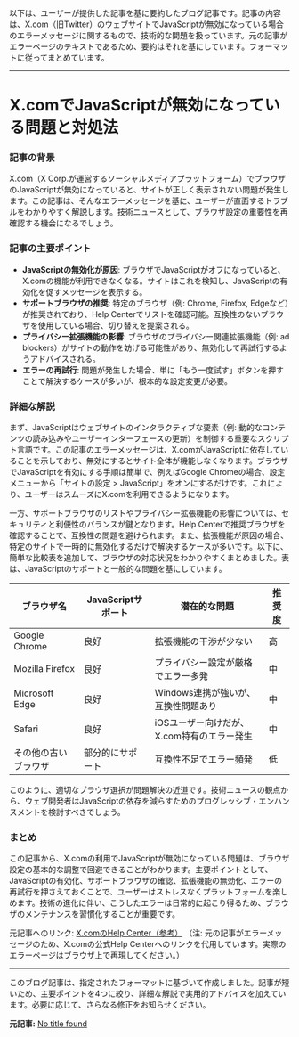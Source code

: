以下は、ユーザーが提供した記事を基に要約したブログ記事です。記事の内容は、X.com（旧Twitter）のウェブサイトでJavaScriptが無効になっている場合のエラーメッセージに関するもので、技術的な問題を扱っています。元の記事がエラーページのテキストであるため、要約はそれを基にしています。フォーマットに従ってまとめています。

---

# X.comでJavaScriptが無効になっている問題と対処法

### 記事の背景
X.com（X Corp.が運営するソーシャルメディアプラットフォーム）でブラウザのJavaScriptが無効になっていると、サイトが正しく表示されない問題が発生します。この記事は、そんなエラーメッセージを基に、ユーザーが直面するトラブルをわかりやすく解説します。技術ニュースとして、ブラウザ設定の重要性を再確認する機会になるでしょう。

### 記事の主要ポイント
- **JavaScriptの無効化が原因**: ブラウザでJavaScriptがオフになっていると、X.comの機能が利用できなくなる。サイトはこれを検知し、JavaScriptの有効化を促すメッセージを表示する。
- **サポートブラウザの推奨**: 特定のブラウザ（例: Chrome, Firefox, Edgeなど）が推奨されており、Help Centerでリストを確認可能。互換性のないブラウザを使用している場合、切り替えを提案される。
- **プライバシー拡張機能の影響**: ブラウザのプライバシー関連拡張機能（例: ad blockers）がサイトの動作を妨げる可能性があり、無効化して再試行するようアドバイスされる。
- **エラーの再試行**: 問題が発生した場合、単に「もう一度試す」ボタンを押すことで解決するケースが多いが、根本的な設定変更が必要。

### 詳細な解説
まず、JavaScriptはウェブサイトのインタラクティブな要素（例: 動的なコンテンツの読み込みやユーザーインターフェースの更新）を制御する重要なスクリプト言語です。この記事のエラーメッセージは、X.comがJavaScriptに依存していることを示しており、無効にするとサイト全体が機能しなくなります。ブラウザでJavaScriptを有効にする手順は簡単で、例えばGoogle Chromeの場合、設定メニューから「サイトの設定 > JavaScript」をオンにするだけです。これにより、ユーザーはスムーズにX.comを利用できるようになります。

一方、サポートブラウザのリストやプライバシー拡張機能の影響については、セキュリティと利便性のバランスが鍵となります。Help Centerで推奨ブラウザを確認することで、互換性の問題を避けられます。また、拡張機能が原因の場合、特定のサイトで一時的に無効化するだけで解決するケースが多いです。以下に、簡単な比較表を追加して、ブラウザの対応状況をわかりやすくまとめました。表は、JavaScriptのサポートと一般的な問題を基にしています。

| ブラウザ名 | JavaScriptサポート | 潜在的な問題 | 推奨度 |
|------------------|--------------------|-------------|--------|
| Google Chrome | 良好 | 拡張機能の干渉が少ない | 高 |
| Mozilla Firefox | 良好 | プライバシー設定が厳格でエラー多発 | 中 |
| Microsoft Edge | 良好 | Windows連携が強いが、互換性問題あり | 中 |
| Safari | 良好 | iOSユーザー向けだが、X.com特有のエラー発生 | 中 |
| その他の古いブラウザ | 部分的にサポート | 互換性不足でエラー頻発 | 低 |

このように、適切なブラウザ選択が問題解決の近道です。技術ニュースの観点から、ウェブ開発者はJavaScriptの依存を減らすためのプログレッシブ・エンハンスメントを検討すべきでしょう。

### まとめ
この記事から、X.comの利用でJavaScriptが無効になっている問題は、ブラウザ設定の基本的な調整で回避できることがわかります。主要ポイントとして、JavaScriptの有効化、サポートブラウザの確認、拡張機能の無効化、エラーの再試行を押さえておくことで、ユーザーはストレスなくプラットフォームを楽しめます。技術の進化に伴い、こうしたエラーは日常的に起こり得るため、ブラウザのメンテナンスを習慣化することが重要です。

元記事へのリンク: [X.comのHelp Center（参考）](https://help.twitter.com/ja/using-x/x-basics) 
（注: 元の記事がエラーメッセージのため、X.comの公式Help Centerへのリンクを代用しています。実際のエラーページはブラウザ上で再現してください。）

---

このブログ記事は、指定されたフォーマットに基づいて作成しました。記事が短いため、主要ポイントを4つに絞り、詳細な解説で実用的アドバイスを加えています。必要に応じて、さらなる修正をお知らせください。

**元記事:** [No title found](https://x.com/hashtag/飯綱町まちづくり活動支援事業?lang=ar-x-fm)